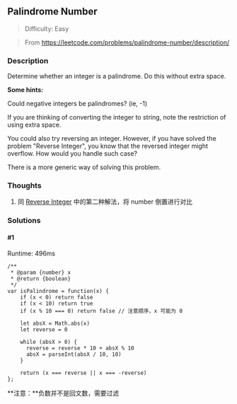 ## Palindrome Number

> Difficulty: Easy

> From https://leetcode.com/problems/palindrome-number/description/

### Description
Determine whether an integer is a palindrome. Do this without extra space.

**Some hints:**

Could negative integers be palindromes? (ie, -1)

If you are thinking of converting the integer to string, note the restriction of using extra space.

You could also try reversing an integer. However, if you have solved the problem "Reverse Integer", you know that the reversed integer might overflow. How would you handle such case?

There is a more generic way of solving this problem.



### Thoughts
1. 同 [Reverse Integer](/reverse-integer) 中的第二种解法，将 number 倒置进行对比

### Solutions

#### #1
Runtime: 496ms
```
/**
 * @param {number} x
 * @return {boolean}
 */
var isPalindrome = function(x) {
    if (x < 0) return false
    if (x < 10) return true
    if (x % 10 === 0) return false // 注意顺序，x 可能为 0
    
    let absX = Math.abs(x)
    let reverse = 0
    
    while (absX > 0) {
      reverse = reverse * 10 + absX % 10
      absX = parseInt(absX / 10, 10)
    }
    
    return (x === reverse || x === -reverse)
};
```
**注意：**负数并不是回文数，需要过滤